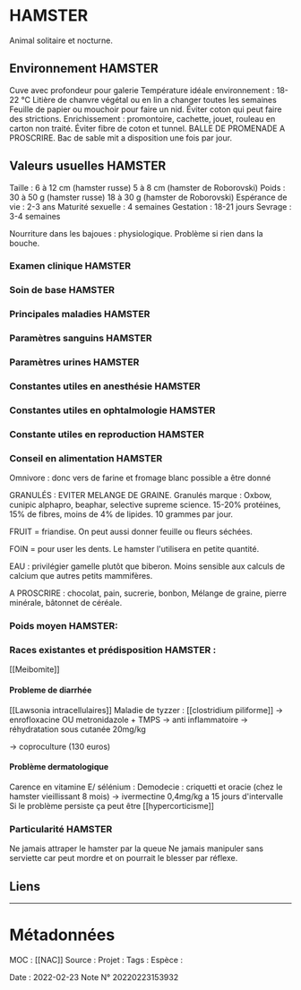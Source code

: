 # HAMSTER
Animal solitaire et nocturne.
## Environnement HAMSTER
Cuve avec profondeur pour galerie
Température idéale environnement : 18-22 °C
Litière de chanvre végétal ou en lin a changer toutes les semaines 
Feuille de papier ou mouchoir pour faire un nid. Éviter coton qui peut faire des strictions.
Enrichissement : promontoire, cachette, jouet, rouleau en carton non traité. Éviter fibre de coton et tunnel. BALLE DE PROMENADE A PROSCRIRE.
Bac de sable mit a disposition une fois par jour.
## Valeurs usuelles HAMSTER
Taille : 6 à 12 cm (hamster russe) 5 à 8 cm (hamster de Roborovski)
Poids : 30 à 50 g  (hamster russe) 18 à 30 g (hamster de Roborovski)
Espérance de vie : 2-3 ans 
Maturité sexuelle : 4 semaines
Gestation : 18-21 jours
Sevrage : 3-4 semaines

Nourriture dans les bajoues : physiologique. Problème si rien dans la bouche.
### Examen clinique HAMSTER

### Soin de base HAMSTER
### Principales maladies HAMSTER
### Paramètres sanguins HAMSTER
### Paramètres urines HAMSTER
### Constantes utiles en anesthésie HAMSTER
### Constantes utiles en ophtalmologie HAMSTER
### Constante utiles en reproduction HAMSTER
### Conseil en alimentation HAMSTER
Omnivore : donc vers de farine et fromage blanc possible a être donné

GRANULÉS : EVITER MELANGE DE GRAINE. Granulés marque : Oxbow, cunipic alphapro, beaphar, selective supreme science. 15-20% protéines, 15% de fibres, moins de 4% de lipides. 10 grammes par jour.

FRUIT = friandise. On peut aussi donner feuille ou fleurs séchées.

FOIN = pour user les dents. Le hamster l'utilisera en petite quantité.

EAU : privilégier gamelle plutôt que biberon. Moins sensible aux calculs de calcium que autres petits mammifères.

A PROSCRIRE : chocolat, pain, sucrerie, bonbon, Mélange de graine, pierre minérale, bâtonnet de céréale.


### Poids moyen HAMSTER:
### Races existantes et prédisposition HAMSTER :
[[Meibomite]]

#### Probleme de diarrhée
[[Lawsonia intracellulaires]]
Maladie de tyzzer : [[clostridium piliforme]]
-> enrofloxacine OU metronidazole + TMPS 
-> anti inflammatoire 
-> réhydratation sous cutanée 20mg/kg

-> coproculture (130 euros)



#### Problème dermatologique
Carence en vitamine E/ sélénium : 
Demodecie : criquetti et oracie (chez le hamster vieillissant 8 mois) -> ivermectine 0,4mg/kg a 15 jours d'intervalle
Si le problème persiste ça peut être [[hypercorticisme]]


### Particularité HAMSTER
Ne jamais attraper le hamster par la queue
Ne jamais manipuler sans serviette car peut mordre et on pourrait le blesser par réflexe.

## Liens


***

# Métadonnées
MOC : [[NAC]]
Source :
Projet :
Tags : 
	Espèce :
	
Date : 2022-02-23
Note N° 20220223153932